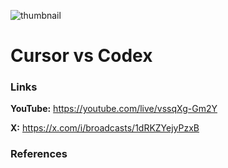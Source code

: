 ![thumbnail](thumbnail.png)

# Cursor vs Codex

### Links

**YouTube:** https://youtube.com/live/vssqXg-Gm2Y

**X:** https://x.com/i/broadcasts/1dRKZYejyPzxB

### References
